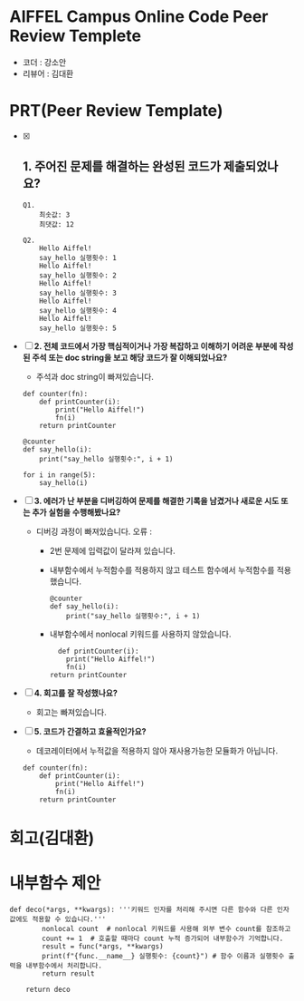 # AIFFEL Campus Online Code Peer Review Templete
- 코더 : 강소안
- 리뷰어 : 김대환


# PRT(Peer Review Template)
- [X]  **1. 주어진 문제를 해결하는 완성된 코드가 제출되었나요?**
    - 
    ```
    Q1.
        최솟값: 3
        최댓값: 12
    
    Q2.
        Hello Aiffel!
        say_hello 실행횟수: 1
        Hello Aiffel!
        say_hello 실행횟수: 2
        Hello Aiffel!
        say_hello 실행횟수: 3
        Hello Aiffel!
        say_hello 실행횟수: 4
        Hello Aiffel!
        say_hello 실행횟수: 5
    ```

- [ ]  **2. 전체 코드에서 가장 핵심적이거나 가장 복잡하고 이해하기 어려운 부분에 작성된 
주석 또는 doc string을 보고 해당 코드가 잘 이해되었나요?**
    
    - 주석과 doc string이 빠져있습니다. 
    ```
    def counter(fn):
        def printCounter(i):
            print("Hello Aiffel!")
            fn(i)
        return printCounter

    @counter
    def say_hello(i):
        print("say_hello 실행횟수:", i + 1)

    for i in range(5):
        say_hello(i)   
    ```

        
- [ ]  **3. 에러가 난 부분을 디버깅하여 문제를 해결한 기록을 남겼거나
새로운 시도 또는 추가 실험을 수행해봤나요?**
    
    - 디버깅 과정이 빠져있습니다. 
      오류 : 
      - 2번 문제에 입력값이 달라져 있습니다. 
      - 내부함수에서 누적함수를 적용하지 않고 테스트 함수에서 누적함수를 적용했습니다. 
        ```
        @counter
        def say_hello(i):
            print("say_hello 실행횟수:", i + 1)
        ```

      - 내부함수에서 nonlocal 키워드를 사용하지 않았습니다.             
        ```
          def printCounter(i):
            print("Hello Aiffel!")
            fn(i)
        return printCounter
        ```


- [ ]  **4. 회고를 잘 작성했나요?**
    
    - 회고는 빠져있습니다. 

- [ ]  **5. 코드가 간결하고 효율적인가요?**
    - 데코레이터에서 누적값을 적용하지 않아 재사용가능한 모듈화가 아닙니다. 

    ```
    def counter(fn):
        def printCounter(i):
            print("Hello Aiffel!")
            fn(i)
        return printCounter
    ```

# 회고(김대환)

# 내부함수 제안
```
def deco(*args, **kwargs): '''키워드 인자를 처리해 주시면 다른 함수와 다른 인자값에도 적용할 수 있습니다.'''
        nonlocal count  # nonlocal 키워드를 사용해 외부 변수 count를 참조하고
        count += 1  # 호출할 때마다 count 누적 증가되어 내부함수가 기억합니다.
        result = func(*args, **kwargs)
        print(f"{func.__name__} 실행횟수: {count}") # 함수 이름과 실행횟수 출력을 내부함수에서 처리합니다.
        return result 

    return deco

```
